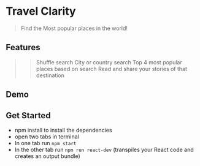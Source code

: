 # Travel Clarity
> Find the Most popular places in the world!

## Features
>> Shuffle search
>> City or country search
>> Top 4 most popular places based on search
>> Read and share your stories of that destination

## Demo



## Get Started
- npm install to install the dependencies
- open two tabs in terminal
- In one tab run `npm start`
- In the other tab run `npm run react-dev` (transpiles your React code and creates an output bundle)
